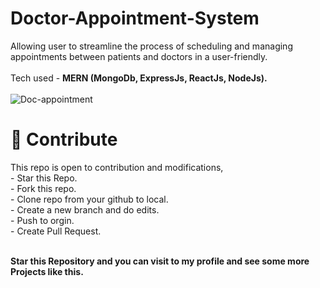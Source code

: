 # Doctor-Appointment-System
Allowing user to streamline the process of scheduling and managing appointments between patients and doctors in a user-friendly. 
<br><br> Tech used - <b> MERN (MongoDb, ExpressJs, ReactJs, NodeJs). </b></br><br>
![Doc-appointment](https://github.com/manni2000/Doctor-Appointment-System/assets/91480902/aeea02a8-95d7-454c-82db-37bc35923e86)
<h1>📝 Contribute<br></h1>
This repo is open to contribution and modifications,<br>
- Star this Repo.<br>
- Fork this repo.<br>
- Clone repo from your github to local.<br>
- Create a new branch and do edits.<br>
- Push to orgin.<br>
- Create Pull Request.<br><br>


<b>Star this Repository and you can visit to my profile and see some more Projects like this.<b>
